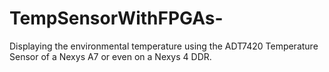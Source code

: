 # TempSensorWithFPGAs-
Displaying the environmental temperature using the ADT7420 Temperature Sensor of a Nexys A7 or even on a Nexys 4 DDR.
